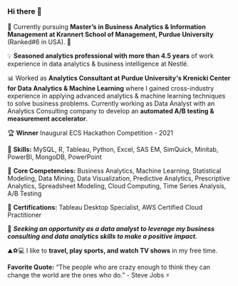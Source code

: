### Hi there 👋

🔭 Currently pursuing **Master’s in Business Analytics & Information Management at Krannert School of Management, Purdue University** (Ranked#6 in USA). 🎇

💡 **Seasoned analytics professional with more than 4.5 years** of work experience in data analytics & business intelligence at Nestlé.

📊 Worked as **Analytics Consultant at Purdue University's Krenicki Center for Data Analytics & Machine Learning** where I gained cross-industry experience in applying advanced analytics & machine learning techniques to solve business problems. Currently working as Data Analyst with an Analytics Consulting company to develop an **automated A/B testing & measurement accelerator**.

🏆 **Winner** Inaugural ECS Hackathon Competition - 2021

💪 **Skills:** MySQL, R, Tableau, Python, Excel, SAS EM, SimQuick, Minitab, PowerBI, MongoDB, PowerPoint

💪 **Core Competencies:** Business Analytics, Machine Learning, Statistical Modeling, Data Mining, Data Visualization, Predictive Analytics, Prescriptive Analytics, Spreadsheet Modeling, Cloud Computing, Time Series Analysis, A/B Testing

💪 **Certifications:** Tableau Desktop Specialist, AWS Certified Cloud Practitioner

🌱 ***Seeking an opportunity as a data analyst to leverage my business consulting and data analytics skills to make a positive impact.***

⛰⚽💻 I like to **travel, play sports, and watch TV shows** in my free time. 

**Favorite Quote:** “The people who are crazy enough to think they can change the world are the ones who do.” - Steve Jobs ⚡
